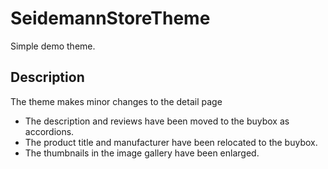 # SeidemannStoreTheme

Simple demo theme.

## Description

The theme makes minor changes to the detail page
- The description and reviews have been moved to the buybox as accordions.
- The product title and manufacturer have been relocated to the buybox.
- The thumbnails in the image gallery have been enlarged.

